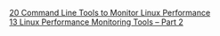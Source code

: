 [20 Command Line Tools to Monitor Linux Performance](https://www.tecmint.com/command-line-tools-to-monitor-linux-performance/)  
[13 Linux Performance Monitoring Tools – Part 2](https://www.tecmint.com/linux-performance-monitoring-tools/)   
